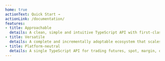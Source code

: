 ```yaml
---
home: true
actionText: Quick Start →
actionLink: /documentation/
features:
- title: Approachable
  details: A clean, simple and intuitive TypeScript API with first-class documentation.
- title: Versatile
  details: A complete and incrementally adoptable ecosystem that scales between a library and a full-featured framework.
- title: Platform-neutral
  details: A single TypeScript API for trading futures, spot, margin, options and CFDs on any platform.
---
```

